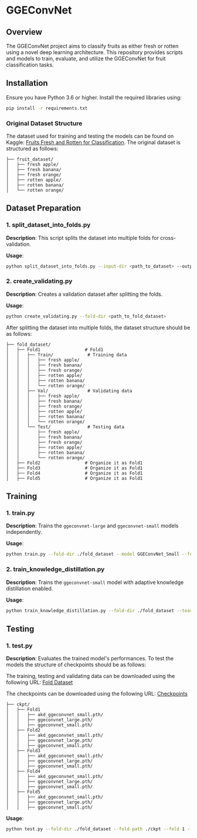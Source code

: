 # GGEConvNet

## Overview

The GGEConvNet project aims to classify fruits as either fresh or rotten using a novel deep learning architecture. This repository provides scripts and models to train, evaluate, and utilize the GGEConvNet for fruit classification tasks.

## Installation

Ensure you have Python 3.6 or higher. Install the required libraries using:

```bash
pip install -r requirements.txt
```

### Original Dataset Structure

The dataset used for training and testing the models can be found on Kaggle: [Fruits Fresh and Rotten for Classification](https://www.kaggle.com/datasets/sriramr/fruits-fresh-and-rotten-for-classification). 
The original dataset is structured as follows:

```plaintext
├── fruit_dataset/
│   ├── fresh apple/        
│   ├── fresh banana/       
│   ├── fresh orange/
│   ├── rotten apple/
│   ├── rotten banana/
│   └── rotten orange/
```

## Dataset Preparation

### 1. split_dataset_into_folds.py

**Description**: This script splits the dataset into multiple folds for cross-validation.

**Usage**: 
```bash
python split_dataset_into_folds.py --input-dir <path_to_dataset> --output-dir <output_directory>
```
### 2. create_validating.py

**Description**: Creates a validation dataset after splitting the folds.

**Usage**: 
```bash
python create_validating.py --fold-dir <path_to_fold_dataset>
```
After splitting the dataset into multiple folds, the dataset structure should be as follows:

```plaintext
├── fold_dataset/
│   ├── Fold1                 # Fold1
│   │   ├── Train/             # Training data
│   │   │   ├── fresh apple/        
│   │   │   ├── fresh banana/       
│   │   │   ├── fresh orange/
│   │   │   ├── rotten apple/
│   │   │   ├── rotten banana/
│   │   │   └── rotten orange/
│   │   ├── Val/               # Validating data
│   │   │   ├── fresh apple/        
│   │   │   ├── fresh banana/       
│   │   │   ├── fresh orange/
│   │   │   ├── rotten apple/
│   │   │   ├── rotten banana/
│   │   │   └── rotten orange/  
│   │   └── Test/              # Testing data
│   │       ├── fresh apple/        
│   │       ├── fresh banana/       
│   │       ├── fresh orange/
│   │       ├── rotten apple/
│   │       ├── rotten banana/
│   │       └── rotten orange/      
│   ├── Fold2                 # Organize it as Fold1
│   ├── Fold3                 # Organize it as Fold1
│   ├── Fold4                 # Organize it as Fold1
│   ├── Fold5                 # Organize it as Fold1
```

## Training

### 1. train.py

**Description**: Trains the `ggeconvnet-large` and `ggeconvnet-small` models independently.

**Usage**: 
```bash
python train.py --fold-dir ./fold_dataset --model GGEConvNet_Small --fold 1 --num-epochs 100 --batch-size 16 --learning-rate 0.001 --output-dir ./ckpt --num-folds 5
```

### 2. train_knowledge_distillation.py

**Description**: Trains the `ggeconvnet-small` model with adaptive knowledge distillation enabled.

**Usage**: 
```bash
python train_knowledge_distillation.py --fold-dir ./fold_dataset --teacher-model-path ./ckpt/Fold1/GGEConvNet_Large/Epoch99_GGEConvNet_Large_0.9000.pth --fold 1 --num-epochs 100 --batch-size 16 --learning-rate 0.001 --output-dir ./ckpt --num-folds 5
```

## Testing

### 1. test.py

**Description**: Evaluates the trained model's performances. To test the models the structure of checkpoints should be as follows: 

The training, testing and validating data can be downloaded using the following URL: [Fold Dataset](https://drive.google.com/file/d/1KPtA88ITmXXn26jYl8xnIt-QN8ySzJt4/view?usp=sharing)

The checkpoints can be downloaded using the following URL: [Checkpoints](https://drive.google.com/file/d/1SppjdjHgpbh7dBBSZY_Ur5gHQaHbOGyf/view?usp=sharing)

```plaintext
├── ckpt/
│   ├── Fold1                 
│   │   ├── akd_ggeconvnet_small.pth/        
│   │   ├── ggeconvnet_large.pth/       
│   │   ├── ggeconvnet_small.pth/
│   ├── Fold2
│   │   ├── akd_ggeconvnet_small.pth/        
│   │   ├── ggeconvnet_large.pth/       
│   │   ├── ggeconvnet_small.pth/                 
│   ├── Fold3
│   │   ├── akd_ggeconvnet_small.pth/        
│   │   ├── ggeconvnet_large.pth/       
│   │   ├── ggeconvnet_small.pth/                 
│   ├── Fold4
│   │   ├── akd_ggeconvnet_small.pth/        
│   │   ├── ggeconvnet_large.pth/       
│   │   ├── ggeconvnet_small.pth/                 
│   ├── Fold5
│   │   ├── akd_ggeconvnet_small.pth/        
│   │   ├── ggeconvnet_large.pth/       
│   │   ├── ggeconvnet_small.pth/                 
```

**Usage**: 
```bash
python test.py --fold-dir ./fold_dataset --fold-path ./ckpt --fold 1 --batch-size 16 --metrics --roc --cm
```


